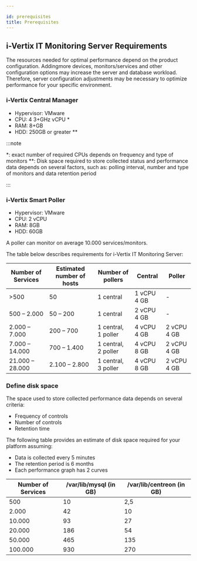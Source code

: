 ```yaml
---

id: prerequisites
title: Prerequisites
---
```


## i-Vertix IT Monitoring Server Requirements

The resources needed for optimal performance depend on the product configuration. Addingmore devices, monitors/services and other configuration options may increase the server and database workload. Therefore, server configuration adjustments may be necessary to optimize performance for your specific environment.

### i-Vertix Central Manager

* Hypervisor: VMware
* CPU: 4 3+GHz vCPU *
* RAM: 8+GB
* HDD: 250GB or greater **

:::note

*: exact number of required CPUs depends on frequency and type of monitors
**: Disk space required to store collected status and performance data depends on several factors, such as: polling interval, number and type of monitors and data retention period

:::

### i-Vertix Smart Poller

* Hypervisor: VMware
* CPU: 2 vCPU
* RAM: 8GB
* HDD: 60GB

A poller can monitor on average 10.000 services/monitors.

The table below describes requirements for i-Vertix IT Monitoring Server:

| Number of Services | Estimated number of hosts | Number of pollers   | Central     | Poller      |
|--------------------|---------------------------|---------------------|-------------|-------------|
| &gt;500            | 50                        | 1 central           | 1 vCPU 4 GB | -           |
| 500 – 2.000        | 50 – 200                  | 1 central           | 2 vCPU 4 GB | -           |
| 2.000 – 7.000      | 200 – 700                 | 1 central, 1 poller | 4 vCPU 4 GB | 2 vCPU 4 GB |
| 7.000 – 14.000     | 700 – 1.400               | 1 central, 2 poller | 4 vCPU 8 GB | 2 vCPU 4 GB |
| 21.000 – 28.000    | 2.100 – 2.800             | 1 central, 3 poller | 4 vCPU 8 GB | 2 vCPU 4 GB |

### Define disk space

The space used to store collected performance data depends on several criteria:

* Frequency of controls
* Number of controls
* Retention time

The following table provides an estimate of disk space required for your platform assuming:

* Data is collected every 5 minutes
* The retention period is 6 months
* Each performance graph has 2 curves

| Number of Services | /var/lib/mysql (in GB) | /var/lib/centreon (in GB) |
|--------------------|------------------------|---------------------------|
| 500                | 10                     | 2,5                       |
| 2.000              | 42                     | 10                        |
| 10.000             | 93                     | 27                        |
| 20.000             | 186                    | 54                        |
| 50.000             | 465                    | 135                       |
| 100.000            | 930                    | 270                       |
